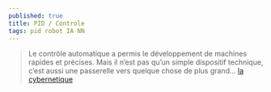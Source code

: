 ```yaml
---
published: true
title: PID / Controle
tags: pid robot IA NN
---
```

> Le contrôle automatique a permis le développement de machines rapides et précises. Mais il n’est pas qu’un simple dispositif technique, c’est aussi une passerelle vers quelque chose de plus grand… [la cybernetique](https://www.youtube.com/watch?v=Tv40uWRKJks)